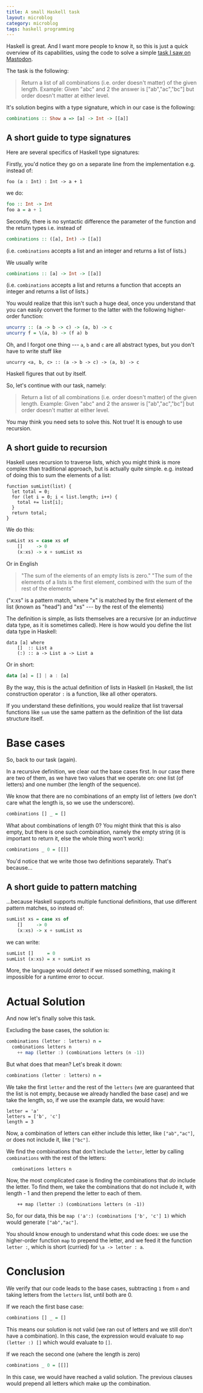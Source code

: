 ```yaml
---
title: A small Haskell task
layout: microblog
category: microblog
tags: haskell programming
---
```


Haskell is great. And I want more people to know it, so this is just a quick overview of its capabilities, using the code to solve a simple [task I saw on Mastodon](https://recurse.social/@redmp/114232802896990485).

The task is the following:

> Return a list of all combinations (i.e. order doesn't matter) of the given length.
> Example: Given "abc" and 2 the answer is ["ab","ac","bc"] but order doesn't matter at either level.


It's solution begins with a type signature, which in our case is the following: 

```haskell
combinations :: Show a => [a] -> Int -> [[a]]
```

A short guide to type signatures
---

Here are several specifics of Haskell type signatures:

Firstly, you'd notice they go on a separate line from the implementation e.g. instead of:

```
foo (a : Int) : Int -> a + 1

```
we do:

``` haskell
foo :: Int -> Int
foo a = a + 1
```

Secondly, there is no syntactic difference the parameter of the function and the return types i.e. instead of 

```haskell
combinations :: ([a], Int) -> [[a]]

```

(i.e. `combinations` accepts a list and an integer and returns a list of lists.)

We usually write 

```haskell
combinations :: [a] -> Int -> [[a]]

```

(i.e. `combinations` accepts a list and returns a function that accepts an integer and returns a list of lists.)

You would realize that this isn't such a huge deal, once you understand that you can easily convert the former to the latter with the following higher-order function:

```haskell
uncurry :: (a -> b -> c) -> (a, b) -> c
uncurry f = \(a, b) -> (f a) b

```

Oh, and I forgot one thing --- `a`, `b` and `c` are all abstract types, but you don't have to write stuff like

```
uncurry <a, b, c> :: (a -> b -> c) -> (a, b) -> c

```
Haskell figures that out by itself.


So, let's continue with our task, namely:

> Return a list of all combinations (i.e. order doesn't matter) of the given length.
> Example: Given "abc" and 2 the answer is ["ab","ac","bc"] but order doesn't matter at either level.

You may think you need sets to solve this. Not true! It is enough to use recursion.

A short guide to recursion
---

Haskell uses recursion to traverse lists, which you might think is more complex than traditional approach, but is actually quite simple. e.g. instead of doing this to sum the elements of a list:

```
function sumList(list) {
  let total = 0;
  for (let i = 0; i < list.length; i++) {
    total += list[i];
  }
  return total;
}
```

We do this:

```haskell
sumList xs = case xs of
    []     -> 0
    (x:xs) -> x + sumList xs
```

Or in English

> "The sum of the elements of an empty lists is zero."
> "The sum of the elements of a lists is the first element, combined with the sum of the rest of the elements"

("x:xs" is a pattern match, where "x" is matched by the first element of the list (known as "head") and "xs" --- by the rest of the elements)

The definition is simple, as lists themselves are a recursive (or an *inductinve* data type, as it is sometimes called). Here is how would you define the list data type in Haskell:

```
data [a] where
    []  :: List a                   
    (:) :: a -> List a -> List a
```
Or in short:

```haskell
data [a] = [] | a : [a]
```
By the way, this is the actual definition of lists in Haskell (in Haskell, the list construction operator `:` is a function, like all other operators.

If you understand these definitions, you would realize that list traversal functions like `sum` use the same pattern as the definition of the list data structure itself.

Base cases
===

So, back to our task (again). 

In a recursive definition, we clear out the base cases first. In our case there are two of them, as we have two values that we operate on: one list (of letters) and one number (the length of the sequence). 

We know that there are no combinations of an empty list of letters (we don't care what the length is, so we use the underscore).

```haskell
combinations [] _ = []
```

What about combinations of length 0? You might think that this is also empty, but there is one such combination, namely the empty string (it is important to return it, else the whole thing won't work):

```haskell
combinations _ 0 = [[]]
```


You'd notice that we write those two definitions separately. That's because...

A short guide to pattern matching
---

...because Haskell supports multiple functional definitions, that use different pattern matches, so instead of:

```haskell
sumList xs = case xs of
    []     -> 0
    (x:xs) -> x + sumList xs
```
we can write: 

```haskell
sumList []     = 0               
sumList (x:xs) = x + sumList xs

```
More, the language would detect if we missed something, making it impossible for a runtime error to occur.

Actual Solution
===

And now let's finally solve this task. 


Excluding the base cases, the solution is:

```haskell
combinations (letter : letters) n = 
  combinations letters n
    ++ map (letter :) (combinations letters (n -1))
```

But what does that mean? Let's break it down:

```haskell
combinations (letter : letters) n = 
```

We take the first `letter` and the rest of the `letters` (we are guaranteed that the list is not empty, because we already handled the base case) and we take the length, so, if we use the example data, we would have:

```
letter = 'a'
letters = ['b', 'c']
length = 3
```

Now, a combination of letters can either include this letter, like `["ab","ac"]`, or does not include it, like `["bc"]`.

We find the combinations that don't include the `letter`, letter by calling `combinations` with the rest of the letters:

```
  combinations letters n
```

Now, the most complicated case is finding the combinations that *do* include the letter. To find them, we take the combinations that do not include it, with length - 1 and then prepend the letter to each of them.

```
    ++ map (letter :) (combinations letters (n -1))
```

So, for our data, this be `map ('a':) (combinations ['b', 'c'] 1)` which would generate `["ab","ac"]`.

You should know enough to understand what this code does: we use the higher-order function `map` to prepend the letter, and we feed it the function `letter :`, which is short (curried) for `\a -> letter : a`.  


Conclusion
===

We verify that our code leads to the base cases, subtracting `1` from `n` and taking letters from the `letters` list, until both are 0. 

If we reach the first base case:

```haskell
combinations [] _ = []
```

This means our solution is not valid (we ran out of letters and we still don't have a combination). In this case, the expression would evaluate to `map (letter :) []` which would evaluate to `[]`.


If we reach the second one (where the length is zero)

```haskell
combinations _ 0 = [[]]

```
In this case, we would have reached a valid solution. The previous clauses would prepend all letters which make up the combination.
